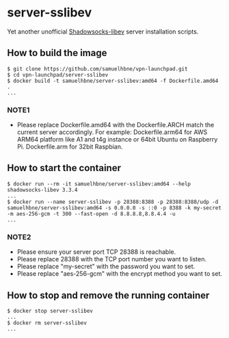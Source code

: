 # server-sslibev

Yet another unofficial [Shadowsocks-libev](https://github.com/shadowsocks/shadowsocks-libev) server installation scripts.

## How to build the image

```shell
$ git clone https://github.com/samuelhbne/vpn-launchpad.git
$ cd vpn-launchpad/server-sslibev
$ docker build -t samuelhbne/server-sslibev:amd64 -f Dockerfile.amd64 .
...
```

### NOTE1

- Please replace Dockerfile.amd64 with the Dockerfile.ARCH match the current server accordingly. For example: Dockerfile.arm64 for AWS ARM64 platform like A1 and t4g instance or 64bit Ubuntu on Raspberry Pi. Dockerfile.arm for 32bit Raspbian.

## How to start the container

```shell
$ docker run --rm -it samuelhbne/server-sslibev:amd64 --help
shadowsocks-libev 3.3.4
...
$ docker run --name server-sslibev -p 28388:8388 -p 28388:8388/udp -d samuelhbne/server-sslibev:amd64 -s 0.0.0.0 -s ::0 -p 8388 -k my-secret -m aes-256-gcm -t 300 --fast-open -d 8.8.8.8,8.8.4.4 -u
...
```

### NOTE2

- Please ensure your server port TCP 28388 is reachable.
- Please replace 28388 with the TCP port number you want to listen.
- Please replace "my-secret" with the password you want to set.
- Please replace "aes-256-gcm" with the encrypt method you want to set.

## How to stop and remove the running container

```shell
$ docker stop server-sslibev
...
$ docker rm server-sslibev
...
```
